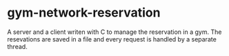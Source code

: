 # gym-network-reservation
A server and a client writen with C to manage the reservation in a gym.
The resevations are saved in a file and every request is handled by a separate thread.
